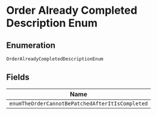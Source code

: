 
# Order Already Completed Description Enum

## Enumeration

`OrderAlreadyCompletedDescriptionEnum`

## Fields

| Name |
|  --- |
| `enumTheOrderCannotBePatchedAfterItIsCompleted` |

